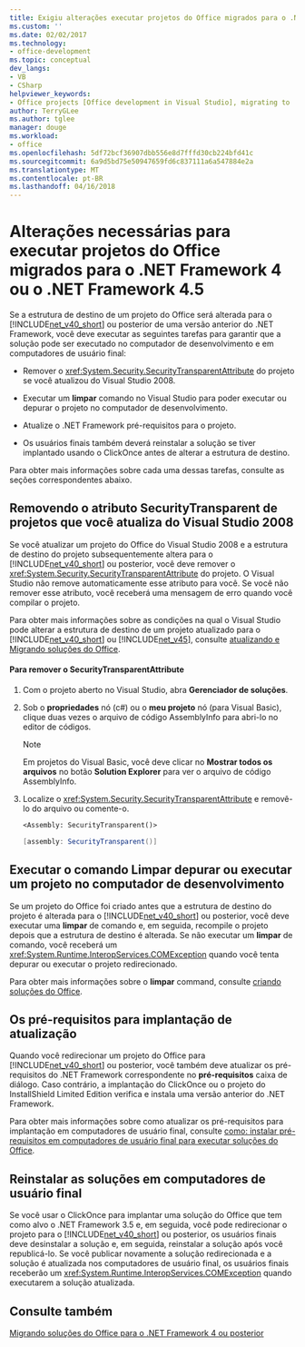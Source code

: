 ```yaml
---
title: Exigiu alterações executar projetos do Office migrados para o .NET Framework 4 ou o .NET Framework 4.5 | Microsoft Docs
ms.custom: ''
ms.date: 02/02/2017
ms.technology:
- office-development
ms.topic: conceptual
dev_langs:
- VB
- CSharp
helpviewer_keywords:
- Office projects [Office development in Visual Studio], migrating to .NET Framework 4
author: TerryGLee
ms.author: tglee
manager: douge
ms.workload:
- office
ms.openlocfilehash: 5df72bcf36907dbb556e8d7fffd30cb224bfd41c
ms.sourcegitcommit: 6a9d5bd75e50947659fd6c837111a6a547884e2a
ms.translationtype: MT
ms.contentlocale: pt-BR
ms.lasthandoff: 04/16/2018
---
```

# <a name="required-changes-to-run-office-projects-that-you-migrate-to-the-net-framework-4-or-the-net-framework-45"></a>Alterações necessárias para executar projetos do Office migrados para o .NET Framework 4 ou o .NET Framework 4.5
  Se a estrutura de destino de um projeto do Office será alterada para o [!INCLUDE[net_v40_short](../sharepoint/includes/net-v40-short-md.md)] ou posterior de uma versão anterior do .NET Framework, você deve executar as seguintes tarefas para garantir que a solução pode ser executado no computador de desenvolvimento e em computadores de usuário final:  
  
-   Remover o <xref:System.Security.SecurityTransparentAttribute> do projeto se você atualizou do Visual Studio 2008.  
  
-   Executar um **limpar** comando no Visual Studio para poder executar ou depurar o projeto no computador de desenvolvimento.  
  
-   Atualize o .NET Framework pré-requisitos para o projeto.  
  
-   Os usuários finais também deverá reinstalar a solução se tiver implantado usando o ClickOnce antes de alterar a estrutura de destino.  
  
 Para obter mais informações sobre cada uma dessas tarefas, consulte as seções correspondentes abaixo.  
  
## <a name="removing-the-securitytransparent-attribute-from-projects-that-you-upgrade-from-visual-studio-2008"></a>Removendo o atributo SecurityTransparent de projetos que você atualiza do Visual Studio 2008  
 Se você atualizar um projeto do Office do Visual Studio 2008 e a estrutura de destino do projeto subsequentemente altera para o [!INCLUDE[net_v40_short](../sharepoint/includes/net-v40-short-md.md)] ou posterior, você deve remover o <xref:System.Security.SecurityTransparentAttribute> do projeto. O Visual Studio não remove automaticamente esse atributo para você. Se você não remover esse atributo, você receberá uma mensagem de erro quando você compilar o projeto.  
  
 Para obter mais informações sobre as condições na qual o Visual Studio pode alterar a estrutura de destino de um projeto atualizado para o [!INCLUDE[net_v40_short](../sharepoint/includes/net-v40-short-md.md)] ou [!INCLUDE[net_v45](../vsto/includes/net-v45-md.md)], consulte [atualizando e Migrando soluções do Office](../vsto/upgrading-and-migrating-office-solutions.md).  
  
#### <a name="to-remove-the-securitytransparentattribute"></a>Para remover o SecurityTransparentAttribute  
  
1.  Com o projeto aberto no Visual Studio, abra **Gerenciador de soluções**.  
  
2.  Sob o **propriedades** nó (c#) ou o **meu projeto** nó (para Visual Basic), clique duas vezes o arquivo de código AssemblyInfo para abri-lo no editor de códigos.  
  
    > [!NOTE]  
    >  Em projetos do Visual Basic, você deve clicar no **Mostrar todos os arquivos** no botão **Solution Explorer** para ver o arquivo de código AssemblyInfo.  
  
3.  Localize o <xref:System.Security.SecurityTransparentAttribute> e removê-lo do arquivo ou comente-o.  
  
    ```vb  
    <Assembly: SecurityTransparent()>  
    ```  
  
    ```csharp  
    [assembly: SecurityTransparent()]  
    ```  
  
## <a name="performing-the-clean-command-to-debug-or-run-a-project-on-the-development-computer"></a>Executar o comando Limpar depurar ou executar um projeto no computador de desenvolvimento  
 Se um projeto do Office foi criado antes que a estrutura de destino do projeto é alterada para o [!INCLUDE[net_v40_short](../sharepoint/includes/net-v40-short-md.md)] ou posterior, você deve executar uma **limpar** de comando e, em seguida, recompile o projeto depois que a estrutura de destino é alterada. Se não executar um **limpar** de comando, você receberá um <xref:System.Runtime.InteropServices.COMException> quando você tenta depurar ou executar o projeto redirecionado.  
  
 Para obter mais informações sobre o **limpar** command, consulte [criando soluções do Office](../vsto/building-office-solutions.md).  
  
## <a name="updating-the-prerequisites-for-deployment"></a>Os pré-requisitos para implantação de atualização  
 Quando você redirecionar um projeto do Office para [!INCLUDE[net_v40_short](../sharepoint/includes/net-v40-short-md.md)] ou posterior, você também deve atualizar os pré-requisitos do .NET Framework correspondente no **pré-requisitos** caixa de diálogo. Caso contrário, a implantação do ClickOnce ou o projeto do InstallShield Limited Edition verifica e instala uma versão anterior do .NET Framework.  
  
 Para obter mais informações sobre como atualizar os pré-requisitos para implantação em computadores de usuário final, consulte [como: instalar pré-requisitos em computadores de usuário final para executar soluções do Office](http://msdn.microsoft.com/en-us/74dd2c52-838f-4abf-b2b4-4d7b0c2a0a98).  
  
## <a name="reinstalling-solutions-on-end-user-computers"></a>Reinstalar as soluções em computadores de usuário final  
 Se você usar o ClickOnce para implantar uma solução do Office que tem como alvo o .NET Framework 3.5 e, em seguida, você pode redirecionar o projeto para o [!INCLUDE[net_v40_short](../sharepoint/includes/net-v40-short-md.md)] ou posterior, os usuários finais deve desinstalar a solução e, em seguida, reinstalar a solução após você republicá-lo. Se você publicar novamente a solução redirecionada e a solução é atualizada nos computadores de usuário final, os usuários finais receberão um <xref:System.Runtime.InteropServices.COMException> quando executarem a solução atualizada.  
  
## <a name="see-also"></a>Consulte também  
 [Migrando soluções do Office para o .NET Framework 4 ou posterior](../vsto/migrating-office-solutions-to-the-dotnet-framework-4-or-later.md)  
  
  